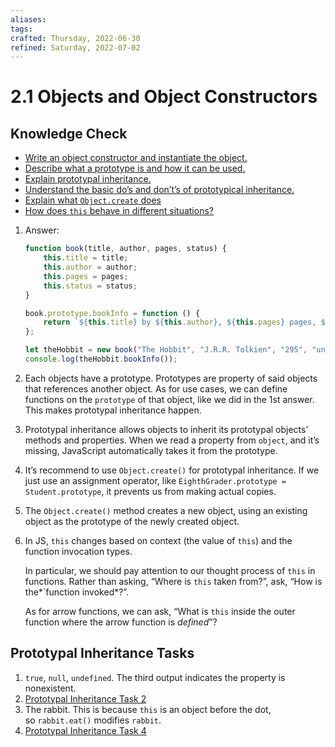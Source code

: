 ```yaml
---
aliases: 
tags: 
crafted: Thursday, 2022-06-30
refined: Saturday, 2022-07-02
---
```


# 2.1 Objects and Object Constructors

## Knowledge Check

- [Write an object constructor and instantiate the object.](https://www.theodinproject.com/lessons/node-path-javascript-objects-and-object-constructors#object-constructors)
- [Describe what a prototype is and how it can be used.](https://www.theodinproject.com/lessons/node-path-javascript-objects-and-object-constructors#the-prototype)
- [Explain prototypal inheritance.](https://javascript.info/prototype-inheritance)
- [Understand the basic do’s and don’t’s of prototypical inheritance.](https://www.theodinproject.com/lessons/node-path-javascript-objects-and-object-constructors#recommended-method-for-prototypal-inheritance)
- [Explain what `Object.create` does](https://developer.mozilla.org/en-US/docs/Web/JavaScript/Reference/Global_Objects/Object/create)
- [How does `this` behave in different situations?](https://dmitripavlutin.com/gentle-explanation-of-this-in-javascript/)

1. Answer:
	```js
	function book(title, author, pages, status) {
		this.title = title;
		this.author = author;
		this.pages = pages;
		this.status = status;
	}
	
	book.prototype.bookInfo = function () {
		return `${this.title} by ${this.author}, ${this.pages} pages, ${this.status}.`;
	};
	
	let theHobbit = new book("The Hobbit", "J.R.R. Tolkien", "295", "unread");
	console.log(theHobbit.bookInfo());
	```
2. Each objects have a prototype. Prototypes are property of said objects that references another object. As for use cases, we can define functions on the `prototype` of that object, like we did in the 1st answer. This makes prototypal inheritance happen.
3. Prototypal inheritance allows objects to inherit its prototypal objects’ methods and properties. When we read a property from `object`, and it’s missing, JavaScript automatically takes it from the prototype.
4. It’s recommend to use `Object.create()` for prototypal inheritance. If we just use an assignment operator, like `EighthGrader.prototype = Student.prototype`, it prevents us from making actual copies.
5. The `Object.create()` method creates a new object, using an existing object as the prototype of the newly created object.
6. In JS, `this` changes based on context (the value of `this`) and the function invocation types.

   In particular, we should pay attention to our thought process of `this` in functions. Rather than asking, “Where is `this` taken from?”, ask, “How is the*`function invoked*?”.

   As for arrow functions, we can ask, “What is `this` inside the outer function where the arrow function is _defined_”?

## Prototypal Inheritance Tasks

1. `true`, `null`, `undefined`. The third output indicates the property is nonexistent.
2. [Prototypal Inheritance Task 2](https://codepen.io/raineedust/pen/QWmbdBG)
3. The rabbit. This is because `this` is an object before the dot, so `rabbit.eat()` modifies `rabbit`.
4. [Prototypal Inheritance Task 4](https://codepen.io/raineedust/pen/vYROgvq)
